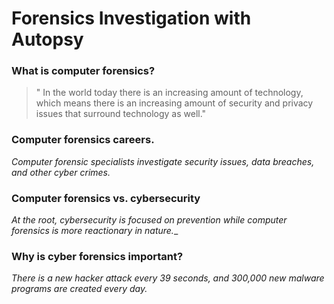 # Forensics Investigation with Autopsy
### What is computer forensics?
> " In the world today there is an increasing amount of technology, which means there is an increasing amount of security and privacy issues that surround technology as well."
### Computer forensics careers.
_Computer forensic specialists investigate security issues, data breaches, and other cyber crimes._
### Computer forensics vs. cybersecurity
_At the root, cybersecurity is focused on prevention while computer forensics is more reactionary in nature.__
### Why is cyber forensics important?
_There is a new hacker attack every 39 seconds, and 300,000 new malware programs are created every day._

